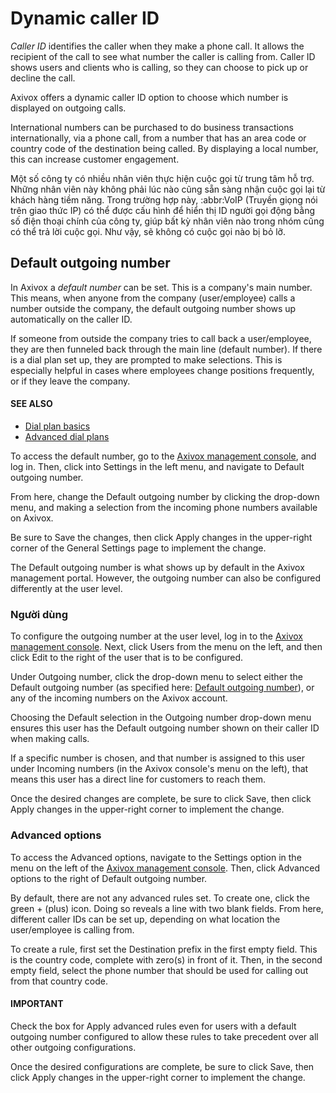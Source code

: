 # Dynamic caller ID

*Caller ID* identifies the caller when they make a phone call. It allows the recipient of the call
to see what number the caller is calling from. Caller ID shows users and clients who is calling, so
they can choose to pick up or decline the call.

Axivox offers a dynamic caller ID option to choose which number is displayed on outgoing calls.

International numbers can be purchased to do business transactions internationally, via a phone
call, from a number that has an area code or country code of the destination being called. By
displaying a local number, this can increase customer engagement.

Một số công ty có nhiều nhân viên thực hiện cuộc gọi từ trung tâm hỗ trợ. Những nhân viên này không phải lúc nào cũng sẵn sàng nhận cuộc gọi lại từ khách hàng tiềm năng. Trong trường hợp này, :abbr:VoIP (Truyền giọng nói trên giao thức IP) có thể được cấu hình để hiển thị ID người gọi động bằng số điện thoại chính của công ty, giúp bất kỳ nhân viên nào trong nhóm cũng có thể trả lời cuộc gọi. Như vậy, sẽ không có cuộc gọi nào bị bỏ lỡ.

<a id="voip-axivox-dynamic-caller-id-default"></a>

## Default outgoing number

In Axivox a *default number* can be set. This is a company's main number. This means, when anyone
from the company (user/employee) calls a number outside the company, the default outgoing number
shows up automatically on the caller ID.

If someone from outside the company tries to call back a user/employee, they are then funneled back
through the main line (default number). If there is a dial plan set up, they are prompted to make
selections. This is especially helpful in cases where employees change positions frequently, or if
they leave the company.

#### SEE ALSO
- [Dial plan basics](applications/productivity/voip/axivox/dial_plan_basics.md)
- [Advanced dial plans](applications/productivity/voip/axivox/dial_plan_advanced.md)

To access the default number, go to the [Axivox management console](https://manage.axivox.com),
and log in. Then, click into Settings in the left menu, and navigate to
Default outgoing number.

From here, change the Default outgoing number by clicking the drop-down menu, and making
a selection from the incoming phone numbers available on Axivox.

Be sure to Save the changes, then click Apply changes in the upper-right
corner of the General Settings page to implement the change.

The Default outgoing number is what shows up by default in the Axivox management portal.
However, the outgoing number can also be configured differently at the user level.

### Người dùng

To configure the outgoing number at the user level, log in to the [Axivox management console](https://manage.axivox.com). Next, click Users from the menu on the left, and then
click Edit to the right of the user that is to be configured.

Under Outgoing number, click the drop-down menu to select either the Default
outgoing number (as specified here: [Default outgoing number](#voip-axivox-dynamic-caller-id-default)), or any of the
incoming numbers on the Axivox account.

Choosing the Default selection in the Outgoing number drop-down menu ensures
this user has the Default outgoing number shown on their caller ID when making calls.

If a specific number is chosen, and that number is assigned to this user under Incoming
numbers (in the Axivox console's menu on the left), that means this user has a direct line for
customers to reach them.

Once the desired changes are complete, be sure to click Save, then click
Apply changes in the upper-right corner to implement the change.

### Advanced options

To access the Advanced options, navigate to the Settings option in the menu
on the left of the [Axivox management console](https://manage.axivox.com). Then, click
Advanced options to the right of Default outgoing number.

By default, there are not any advanced rules set. To create one, click the green +
(plus) icon. Doing so reveals a line with two blank fields. From here, different caller IDs can be
set up, depending on what location the user/employee is calling from.

To create a rule, first set the Destination prefix in the first empty field. This is the
country code, complete with zero(s) in front of it. Then, in the second empty field, select the
phone number that should be used for calling out from that country code.

#### IMPORTANT
Check the box for Apply advanced rules even for users with a default outgoing number
configured to allow these rules to take precedent over all other outgoing configurations.

Once the desired configurations are complete, be sure to click Save, then click
Apply changes in the upper-right corner to implement the change.
